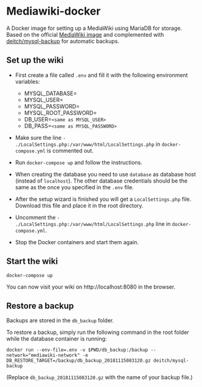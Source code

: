 # Mediawiki-docker

A Docker image for setting up a MediaWiki using MariaDB for storage. Based on the official [MediaWiki image](https://hub.docker.com/_/mediawiki/) and complemented with [deitch/mysql-backup](https://github.com/deitch/mysql-backup) for automatic backups.

## Set up the wiki
* First create a file called `.env` and fill it with the following environment variables:

    * MYSQL_DATABASE=
    * MYSQL_USER=
    * MYSQL_PASSWORD=
    * MYSQL_ROOT_PASSWORD=
    * DB_USER=`<same as MYSQL_USER>`
    * DB_PASS=`<same as MYSQL_PASSWORD>`

* Make sure the line `- ./LocalSettings.php:/var/www/html/LocalSettings.php` in `docker-compose.yml` is commented out.

* Run `docker-compose up` and follow the instructions. 

* When creating the database you need to use `database` as database host (instead of `localhost`). The other database credentials should be the same as the once you specified in the `.env` file.

* After the setup wizard is finished you will get a `LocalSettings.php` file. Download this file and place it in the root directory.

* Uncomment the `- ./LocalSettings.php:/var/www/html/LocalSettings.php` line in `docker-compose.yml`.

* Stop the Docker containers and start them again.

## Start the wiki

    docker-compose up

You can now visit your wiki on http://localhost:8080 in the browser.

## Restore a backup

Backups are stored in the `db_backup` folder.

To restore a backup, simply run the following command in the root folder while the database container is running:

    docker run --env-file=.env -v $PWD/db_backup:/backup --network="mediawiki-network" -e DB_RESTORE_TARGET=/backup/db_backup_20181115083120.gz deitch/mysql-backup

(Replace `db_backup_20181115083120.gz` with the name of your backup file.)